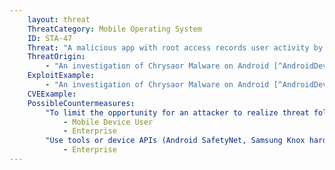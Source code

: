 ```yaml
---
    layout: threat
    ThreatCategory: Mobile Operating System
    ID: STA-47
    Threat: "A malicious app with root access records user activity by copying the raw screen buffer (screenshot)."
    ThreatOrigin:
        - "An investigation of Chrysaor Malware on Android [^AndroidDevBlog-1]"
    ExploitExample:
        - "An investigation of Chrysaor Malware on Android [^AndroidDevBlog-1]"
    CVEExample:
    PossibleCountermeasures:
        "To limit the opportunity for an attacker to realize threat following a security patch for an underlying vulnerability, ensure timely installation of mobile OS security updates.":
            - Mobile Device User
            - Enterprise
        "Use tools or device APIs (Android SafetyNet, Samsung Knox hardware-backed remote attestation, or other applicable remote attestation technologies) to detect and block enterprise connectivity from devices that fail attestation or integrity checks.":
            - Enterprise
---
```

